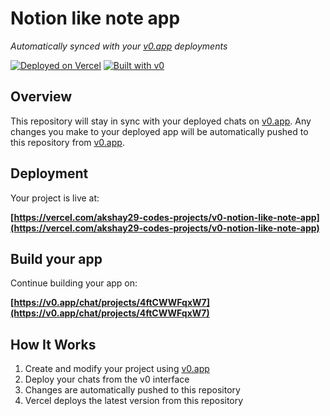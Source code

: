 # Notion like note app

*Automatically synced with your [v0.app](https://v0.app) deployments*

[![Deployed on Vercel](https://img.shields.io/badge/Deployed%20on-Vercel-black?style=for-the-badge&logo=vercel)](https://vercel.com/akshay29-codes-projects/v0-notion-like-note-app)
[![Built with v0](https://img.shields.io/badge/Built%20with-v0.app-black?style=for-the-badge)](https://v0.app/chat/projects/4ftCWWFqxW7)

## Overview

This repository will stay in sync with your deployed chats on [v0.app](https://v0.app).
Any changes you make to your deployed app will be automatically pushed to this repository from [v0.app](https://v0.app).

## Deployment

Your project is live at:

**[https://vercel.com/akshay29-codes-projects/v0-notion-like-note-app](https://vercel.com/akshay29-codes-projects/v0-notion-like-note-app)**

## Build your app

Continue building your app on:

**[https://v0.app/chat/projects/4ftCWWFqxW7](https://v0.app/chat/projects/4ftCWWFqxW7)**

## How It Works

1. Create and modify your project using [v0.app](https://v0.app)
2. Deploy your chats from the v0 interface
3. Changes are automatically pushed to this repository
4. Vercel deploys the latest version from this repository
